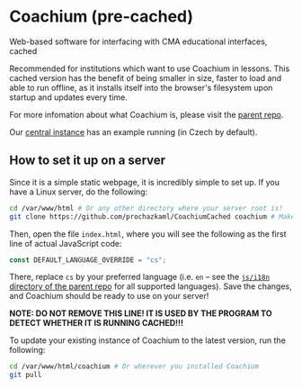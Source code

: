 # Coachium (pre-cached)
Web-based software for interfacing with CMA educational interfaces, cached

Recommended for institutions which want to use Coachium in lessons. This cached version has the benefit of being smaller in size, faster to load and able to run offline, as it installs itself into the browser's filesystem upon startup and updates every time.

For more infomation about what Coachium is, please visit the [parent repo](https://github.com/prochazkaml/Coachium).

Our [central instance](https://coachiumcached.prochazka.ml/) has an example running (in Czech by default).

## How to set it up on a server

Since it is a simple static webpage, it is incredibly simple to set up. If you have a Linux server, do the following:

```bash
cd /var/www/html # Or any other directory where your server root is!
git clone https://github.com/prochazkaml/CoachiumCached coachium # Make the downloaded repo lower-case
```

Then, open the file `index.html`, where you will see the following as the first line of actual JavaScript code:

```js
const DEFAULT_LANGUAGE_OVERRIDE = "cs";
```

There, replace `cs` by your preferred language (i.e. `en` – see the [`js/i18n` directory of the parent repo](https://github.com/prochazkaml/Coachium/tree/master/js/i18n) for all supported languages). Save the changes, and Coachium should be ready to use on your server!

**NOTE: DO NOT REMOVE THIS LINE! IT IS USED BY THE PROGRAM TO DETECT WHETHER IT IS RUNNING CACHED!!!**

To update your existing instance of Coachium to the latest version, run the following:

```bash
cd /var/www/html/coachium # Or wherever you installed Coachium
git pull
```
